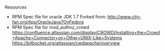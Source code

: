 Resources
- RPM Spec file for oracle JDK 1.7
  Forked from: http://www.city-fan.org/tips/OracleJava7OnFedora
- RPM Spec file for mod_authnz_crowd
  https://confluence.atlassian.com/display/CROWD/Installing+the+Crowd+Apache+Connector+on+Other+UNIX-Like+Systems
  https://bitbucket.org/atlassian/cwdapache/overview
